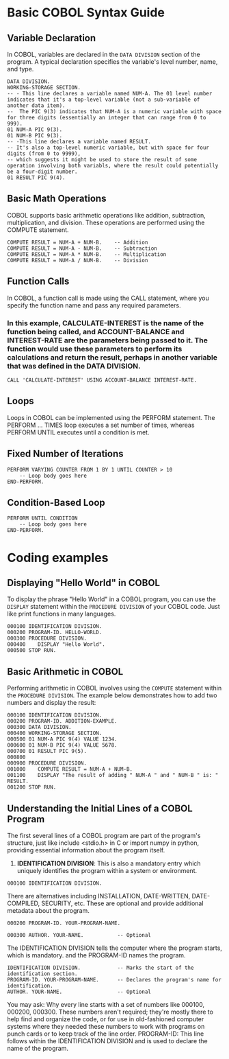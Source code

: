 # Basic COBOL Syntax Guide

## Variable Declaration

In COBOL, variables are declared in the `DATA DIVISION` section of the program.
A typical declaration specifies the variable's level number, name, and type.

```cobol
DATA DIVISION.
WORKING-STORAGE SECTION.
-- - This line declares a variable named NUM-A. The 01 level number indicates that it's a top-level variable (not a sub-variable of another data item).
--  The PIC 9(3) indicates that NUM-A is a numeric variable with space for three digits (essentially an integer that can range from 0 to 999).
01 NUM-A PIC 9(3).     
01 NUM-B PIC 9(3).
-- -This line declares a variable named RESULT.
-- It's also a top-level numeric variable, but with space for four digits (from 0 to 9999),
-- which suggests it might be used to store the result of some operation involving both variabls, where the result could potentially be a four-digit number.
01 RESULT PIC 9(4).
```

## Basic Math Operations
COBOL supports basic arithmetic operations like addition, subtraction, multiplication, and division.
These operations are performed using the COMPUTE statement.

```cobol
COMPUTE RESULT = NUM-A + NUM-B.    -- Addition
COMPUTE RESULT = NUM-A - NUM-B.    -- Subtraction
COMPUTE RESULT = NUM-A * NUM-B.    -- Multiplication
COMPUTE RESULT = NUM-A / NUM-B.    -- Division
```

## Function Calls
In COBOL, a function call is made using the CALL statement,
where you specify the function name and pass any required parameters.

### In this example, CALCULATE-INTEREST is the name of the function being called, and ACCOUNT-BALANCE and INTEREST-RATE are the parameters being passed to it. The function would use these parameters to perform its calculations and return the result, perhaps in another variable that was defined in the DATA DIVISION.
```cobol
CALL 'CALCULATE-INTEREST' USING ACCOUNT-BALANCE INTEREST-RATE.
```

## Loops
Loops in COBOL can be implemented using the PERFORM statement.
The PERFORM ... TIMES loop executes a set number of times,
whereas PERFORM UNTIL executes until a condition is met.

## Fixed Number of Iterations
```cobol
PERFORM VARYING COUNTER FROM 1 BY 1 UNTIL COUNTER > 10
    -- Loop body goes here
END-PERFORM.
```

## Condition-Based Loop

```cobol
PERFORM UNTIL CONDITION
    -- Loop body goes here
END-PERFORM.
```

# Coding examples
## Displaying "Hello World" in COBOL

To display the phrase "Hello World" in a COBOL program, 
you can use the `DISPLAY` statement within the `PROCEDURE DIVISION` of your COBOL code. 
Just like print functions in many languages.

```cobol
000100 IDENTIFICATION DIVISION.
000200 PROGRAM-ID. HELLO-WORLD.
000300 PROCEDURE DIVISION.
000400    DISPLAY "Hello World".
000500 STOP RUN.
```

## Basic Arithmetic in COBOL

Performing arithmetic in COBOL involves using the `COMPUTE` statement within the `PROCEDURE DIVISION`.
The example below demonstrates how to add two numbers and display the result:

```cobol
000100 IDENTIFICATION DIVISION.
000200 PROGRAM-ID. ADDITION-EXAMPLE.
000300 DATA DIVISION.
000400 WORKING-STORAGE SECTION.
000500 01 NUM-A PIC 9(4) VALUE 1234.
000600 01 NUM-B PIC 9(4) VALUE 5678.
000700 01 RESULT PIC 9(5).
000800
000900 PROCEDURE DIVISION.
001000    COMPUTE RESULT = NUM-A + NUM-B.
001100    DISPLAY "The result of adding " NUM-A " and " NUM-B " is: " RESULT.
001200 STOP RUN.
```

## Understanding the Initial Lines of a COBOL Program

The first several lines of a COBOL program are part of the program's structure,
just like include <stdio.h> in C or import numpy in python,
providing essential information about the program itself.


1. **IDENTIFICATION DIVISION**:
This is also a mandatory entry which uniquely identifies the program within a system or environment.
```cobol
000100 IDENTIFICATION DIVISION.
```
There are alternatives including INSTALLATION, DATE-WRITTEN, DATE-COMPILED, SECURITY, etc. 
These are optional and provide additional metadata about the program.
```cobol
000200 PROGRAM-ID. YOUR-PROGRAM-NAME.
```

```cobol
000300 AUTHOR. YOUR-NAME.           -- Optional
```

The IDENTIFICATION DIVISION tells the computer where the program starts, which is mandatory.
and the PROGRAM-ID names the program.
```cobol
IDENTIFICATION DIVISION.            -- Marks the start of the identification section.
PROGRAM-ID. YOUR-PROGRAM-NAME.      -- Declares the program's name for identification.
AUTHOR. YOUR-NAME.                  -- Optional
```

You may ask: Why every line starts with a set of numbers like 000100, 000200, 000300.
These numbers aren't required; they're mostly there to help find and organize the code,
or for use in old-fashioned computer systems where they needed these numbers to
work with programs on punch cards or to keep track of the line order.
PROGRAM-ID: This line follows within the IDENTIFICATION DIVISION and 
is used to declare the name of the program.
